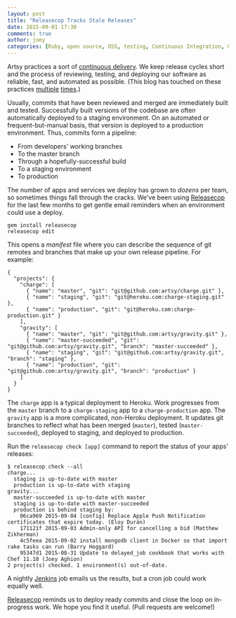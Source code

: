 ```yaml
---
layout: post
title: "Releasecop Tracks Stale Releases"
date: 2015-09-01 17:30
comments: true
author: joey
categories: [Ruby, open source, OSS, testing, Continuous Integration, Continuous Deployment, devops, tools]
---
```


Artsy practices a sort of [continuous delivery](http://en.wikipedia.org/wiki/Continuous_delivery). We keep release cycles short and the process of reviewing, testing, and deploying our software as reliable, fast, and automated as possible. (This blog has touched on these practices [multiple](https://artsy.github.io/blog/categories/testing/) [times](https://artsy.github.io/blog/categories/continuous-integration).)

Usually, commits that have been reviewed and merged are immediately built and tested. Successfully built versions of the codebase are often automatically deployed to a staging environment. On an automated or frequent-but-manual basis, that version is deployed to a production environment. Thus, commits form a pipeline:

* From developers' working branches
* To the master branch
* Through a hopefully-successful build
* To a staging environment
* To production

The number of apps and services we deploy has grown to _dozens_ per team, so sometimes things fall through the cracks. We've been using [Releasecop](https://github.com/joeyAghion/releasecop) for the last few months to get gentle email reminders when an environment could use a deploy.

<!-- more -->

    gem install releasecop
    releasecop edit

This opens a _manifest_ file where you can describe the sequence of git remotes and branches that make up your own release pipeline. For example:

    {
      "projects": {
        "charge": [
          { "name": "master", "git": "git@github.com:artsy/charge.git" },
          { "name": "staging", "git": "git@heroku.com:charge-staging.git" },
          { "name": "production", "git": "git@heroku.com:charge-production.git" }
        ],
        "gravity": [
          { "name": "master", "git": "git@github.com:artsy/gravity.git" },
          { "name": "master-succeeded", "git": "git@github.com:artsy/gravity.git", "branch": "master-succeeded" },
          { "name": "staging", "git": "git@github.com:artsy/gravity.git", "branch": "staging" },
          { "name": "production", "git": "git@github.com:artsy/gravity.git", "branch": "production" }
        ]
      }
    }

The `charge` app is a typical deployment to Heroku. Work progresses from the `master` branch to a `charge-staging` app to a `charge-production` app. The `gravity` app is a more complicated, non-Heroku deployment. It updates git branches to reflect what has been merged (`master`), tested (`master-succeeded`), deployed to staging, and deployed to production.

Run the `releasecop check [app]` command to report the status of your apps' releases:

    $ releasecop check --all
    charge...
      staging is up-to-date with master
      production is up-to-date with staging
    gravity...
      master-succeeded is up-to-date with master
      staging is up-to-date with master-succeeded
      production is behind staging by:
        06ca969 2015-09-04 [config] Replace Apple Push Notification certificates that expire today. (Eloy Durán)
        171121f 2015-09-03 Admin-only API for cancelling a bid (Matthew Zikherman)
        4c5feea 2015-09-02 install mongodb client in Docker so that import rake tasks can run (Barry Hoggard)
        95347d1 2015-08-31 Update to delayed_job cookbook that works with Chef 11.10 (Joey Aghion)
    2 project(s) checked. 1 environment(s) out-of-date.

A nightly [Jenkins](https://jenkins-ci.org/) job emails us the results, but a cron job could work equally well.

[Releasecop](https://github.com/joeyAghion/releasecop) reminds us to deploy ready commits and close the loop on in-progress work. We hope you find it useful. (Pull requests are welcome!)
